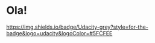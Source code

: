 # Ola!
 
https://img.shields.io/badge/Udacity-grey?style=for-the-badge&logo=udacity&logoColor=#5FCFEE
